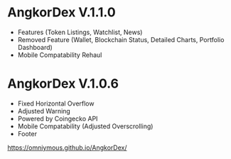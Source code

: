 # AngkorDex V.1.1.0 
- Features (Token Listings, Watchlist, News)
- Removed Feature (Wallet, Blockchain Status, Detailed Charts, Portfolio Dashboard)
- Mobile Compatability Rehaul

# AngkorDex V.1.0.6
- Fixed Horizontal Overflow
- Adjusted Warning
- Powered by Coingecko API 
- Mobile Compatability (Adjusted Overscrolling)
- Footer

https://omniymous.github.io/AngkorDex/
